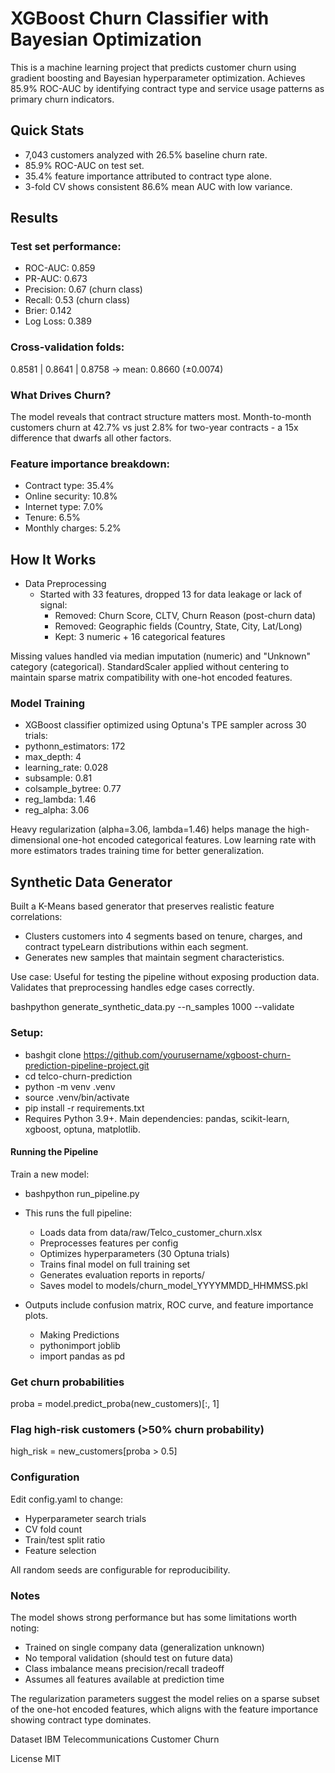 # XGBoost Churn Classifier with Bayesian Optimization

This is a machine learning project that predicts customer churn using gradient boosting and Bayesian hyperparameter optimization. Achieves 85.9% ROC-AUC by identifying contract type and service usage patterns as primary churn indicators.

## Quick Stats
- 7,043 customers analyzed with 26.5% baseline churn rate.
- 85.9% ROC-AUC on test set.
- 35.4% feature importance attributed to contract type alone.
- 3-fold CV shows consistent 86.6% mean AUC with low variance.

## Results
### Test set performance:
- ROC-AUC:    0.859
- PR-AUC:     0.673
- Precision:  0.67 (churn class)
- Recall:     0.53 (churn class)
- Brier:      0.142
- Log Loss:   0.389

### Cross-validation folds:
0.8581 | 0.8641 | 0.8758  →  mean: 0.8660 (±0.0074)

### What Drives Churn?
The model reveals that contract structure matters most. Month-to-month customers churn at 42.7% vs just 2.8% for two-year contracts - a 15x difference that dwarfs all other factors.

### Feature importance breakdown:
- Contract type: 35.4%
- Online security: 10.8%
- Internet type: 7.0%
- Tenure: 6.5%
- Monthly charges: 5.2%


## How It Works
- Data Preprocessing
    - Started with 33 features, dropped 13 for data leakage or lack of signal:
        - Removed: Churn Score, CLTV, Churn Reason (post-churn data)
        - Removed: Geographic fields (Country, State, City, Lat/Long)
        - Kept: 3 numeric + 16 categorical features

Missing values handled via median imputation (numeric) and "Unknown" category (categorical). StandardScaler applied without centering to maintain sparse matrix compatibility with one-hot encoded features.

### Model Training
- XGBoost classifier optimized using Optuna's TPE sampler across 30 trials:
- pythonn_estimators: 172
- max_depth: 4
- learning_rate: 0.028
- subsample: 0.81
- colsample_bytree: 0.77
- reg_lambda: 1.46
- reg_alpha: 3.06

Heavy regularization (alpha=3.06, lambda=1.46) helps manage the high-dimensional one-hot encoded categorical features. Low learning rate with more estimators trades training time for better generalization.

## Synthetic Data Generator
Built a K-Means based generator that preserves realistic feature correlations:
- Clusters customers into 4 segments based on tenure, charges, and contract typeLearn distributions within each segment.
- Generates new samples that maintain segment characteristics.

Use case: Useful for testing the pipeline without exposing production data. Validates that preprocessing handles edge cases correctly.

bashpython generate_synthetic_data.py --n_samples 1000 --validate

### Setup:
- bashgit clone https://github.com/yourusername/xgboost-churn-prediction-pipeline-project.git
- cd telco-churn-prediction
- python -m venv .venv
- source .venv/bin/activate
- pip install -r requirements.txt
- Requires Python 3.9+. Main dependencies: pandas, scikit-learn, xgboost, optuna, matplotlib.

####  Running the Pipeline
Train a new model:
- bashpython run_pipeline.py
- This runs the full pipeline:
    - Loads data from data/raw/Telco_customer_churn.xlsx
    - Preprocesses features per config
    - Optimizes hyperparameters (30 Optuna trials)
    - Trains final model on full training set
    - Generates evaluation reports in reports/
    - Saves model to models/churn_model_YYYYMMDD_HHMMSS.pkl

- Outputs include confusion matrix, ROC curve, and feature importance plots.
    - Making Predictions
    - pythonimport joblib
    - import pandas as pd

### Get churn probabilities
proba = model.predict_proba(new_customers)[:, 1]

### Flag high-risk customers (>50% churn probability)
high_risk = new_customers[proba > 0.5]

### Configuration
Edit config.yaml to change:
- Hyperparameter search trials
- CV fold count
- Train/test split ratio
- Feature selection

All random seeds are configurable for reproducibility.

### Notes
The model shows strong performance but has some limitations worth noting:
- Trained on single company data (generalization unknown)
- No temporal validation (should test on future data)
- Class imbalance means precision/recall tradeoff
- Assumes all features available at prediction time

The regularization parameters suggest the model relies on a sparse subset of the one-hot encoded features, which aligns with the feature importance showing contract type dominates.

Dataset
IBM Telecommunications Customer Churn

License
MIT